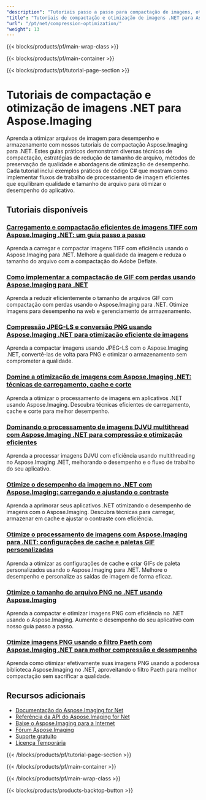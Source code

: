 ```yaml
---
"description": "Tutoriais passo a passo para compactação de imagens, otimização de tamanho de arquivo e melhoria de desempenho com o Aspose.Imaging para .NET."
"title": "Tutoriais de compactação e otimização de imagens .NET para Aspose.Imaging"
"url": "/pt/net/compression-optimization/"
"weight": 13
---
```


{{< blocks/products/pf/main-wrap-class >}}

{{< blocks/products/pf/main-container >}}

{{< blocks/products/pf/tutorial-page-section >}}
# Tutoriais de compactação e otimização de imagens .NET para Aspose.Imaging

Aprenda a otimizar arquivos de imagem para desempenho e armazenamento com nossos tutoriais de compactação Aspose.Imaging para .NET. Estes guias práticos demonstram diversas técnicas de compactação, estratégias de redução de tamanho de arquivo, métodos de preservação de qualidade e abordagens de otimização de desempenho. Cada tutorial inclui exemplos práticos de código C# que mostram como implementar fluxos de trabalho de processamento de imagem eficientes que equilibram qualidade e tamanho de arquivo para otimizar o desempenho do aplicativo.

## Tutoriais disponíveis

### [Carregamento e compactação eficientes de imagens TIFF com Aspose.Imaging .NET: um guia passo a passo](./load-compress-tiff-images-aspose-imaging-dotnet/)
Aprenda a carregar e compactar imagens TIFF com eficiência usando o Aspose.Imaging para .NET. Melhore a qualidade da imagem e reduza o tamanho do arquivo com a compactação do Adobe Deflate.

### [Como implementar a compactação de GIF com perdas usando Aspose.Imaging para .NET](./lossy-gif-compression-aspose-imaging-dotnet/)
Aprenda a reduzir eficientemente o tamanho de arquivos GIF com compactação com perdas usando o Aspose.Imaging para .NET. Otimize imagens para desempenho na web e gerenciamento de armazenamento.

### [Compressão JPEG-LS e conversão PNG usando Aspose.Imaging .NET para otimização eficiente de imagens](./jpeg-ls-compression-aspose-imaging-net/)
Aprenda a compactar imagens usando JPEG-LS com o Aspose.Imaging .NET, convertê-las de volta para PNG e otimizar o armazenamento sem comprometer a qualidade.

### [Domine a otimização de imagens com Aspose.Imaging .NET: técnicas de carregamento, cache e corte](./optimize-images-aspose-imaging-net/)
Aprenda a otimizar o processamento de imagens em aplicativos .NET usando Aspose.Imaging. Descubra técnicas eficientes de carregamento, cache e corte para melhor desempenho.

### [Dominando o processamento de imagens DJVU multithread com Aspose.Imaging .NET para compressão e otimização eficientes](./multithreaded-djvu-processing-aspose-imaging-net/)
Aprenda a processar imagens DJVU com eficiência usando multithreading no Aspose.Imaging .NET, melhorando o desempenho e o fluxo de trabalho do seu aplicativo.

### [Otimize o desempenho da imagem no .NET com Aspose.Imaging: carregando e ajustando o contraste](./optimize-image-performance-aspose-imaging-net/)
Aprenda a aprimorar seus aplicativos .NET otimizando o desempenho de imagens com o Aspose.Imaging. Descubra técnicas para carregar, armazenar em cache e ajustar o contraste com eficiência.

### [Otimize o processamento de imagens com Aspose.Imaging para .NET: configurações de cache e paletas GIF personalizadas](./aspose-imaging-net-optimize-cache-create-gifs/)
Aprenda a otimizar as configurações de cache e criar GIFs de paleta personalizados usando o Aspose.Imaging para .NET. Melhore o desempenho e personalize as saídas de imagem de forma eficaz.

### [Otimize o tamanho do arquivo PNG no .NET usando Aspose.Imaging](./png-compression-dotnet-aspose-imaging/)
Aprenda a compactar e otimizar imagens PNG com eficiência no .NET usando o Aspose.Imaging. Aumente o desempenho do seu aplicativo com nosso guia passo a passo.

### [Otimize imagens PNG usando o filtro Paeth com Aspose.Imaging .NET para melhor compressão e desempenho](./optimize-png-images-using-paeth-filter-aspose-imaging-net/)
Aprenda como otimizar efetivamente suas imagens PNG usando a poderosa biblioteca Aspose.Imaging no .NET, aproveitando o filtro Paeth para melhor compactação sem sacrificar a qualidade.

## Recursos adicionais

- [Documentação do Aspose.Imaging for Net](https://docs.aspose.com/imaging/net/)
- [Referência da API do Aspose.Imaging for Net](https://reference.aspose.com/imaging/net/)
- [Baixe o Aspose.Imaging para a Internet](https://releases.aspose.com/imaging/net/)
- [Fórum Aspose.Imaging](https://forum.aspose.com/c/imaging)
- [Suporte gratuito](https://forum.aspose.com/)
- [Licença Temporária](https://purchase.aspose.com/temporary-license/)

{{< /blocks/products/pf/tutorial-page-section >}}

{{< /blocks/products/pf/main-container >}}

{{< /blocks/products/pf/main-wrap-class >}}

{{< blocks/products/products-backtop-button >}}
